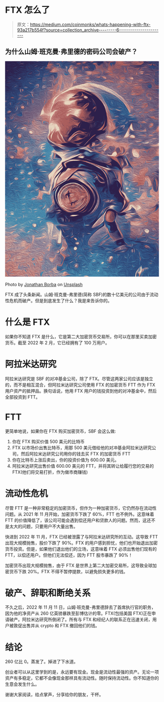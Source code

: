 # FTX 怎么了

> 原文：<https://medium.com/coinmonks/whats-happening-with-ftx-93a217b554f?source=collection_archive---------6----------------------->

## 为什么山姆·班克曼·弗里德的密码公司会破产？

![](img/adfd785b72fc39d35c9861fffeb9bf8f.png)

Photo by [Jonathan Borba](https://unsplash.com/@jonathanborba?utm_source=medium&utm_medium=referral) on [Unsplash](https://unsplash.com?utm_source=medium&utm_medium=referral)

FTX 成了头条新闻。山姆·班克曼-弗里德(简称 SBF)的数十亿美元的公司由于流动性危机而破产。但是到底发生了什么？我是来告诉你的。

# 什么是 FTX

如果你不知道 FTX 是什么，它是第二大加密货币交易所，你可以在那里买卖加密货币。截至 2022 年 2 月，它已经拥有了 100 万用户。

# 阿拉米达研究

阿拉米达研究是 SBF 的对冲基金公司，除了 FTX。尽管这两家公司应该是独立的，而不是相互混合，但阿拉米达研究公司使用 FTX 的加密货币 FTT 作为 FTX 用户资产的抵押品。换句话说，他用 FTX 用户的钱投资到他的对冲基金中，然后全部投资到 FTT。

# FTT

更简单地说，如果你在 FTX 购买加密货币，SBF 会这么做:

1.  你在 FTX 购买价值 500 美元的比特币
2.  FTX 以市场价出售比特币，用那 500 美元借给他的对冲基金阿拉米达研究公司，然后阿拉米达研究公司用你的钱去买 FTX 的加密货币 FTT
3.  你在比特币上涨后卖出，你的投资价值为 600.00 美元。
4.  阿拉米达研究出售价值 600.00 美元的 FTT，并将其转让给履行您的交易的 FTX(他们将交易打折，作为做市商赚钱)

# 流动性危机

尽管 FTT 是一种非常稳定的加密货币，但作为一种加密货币，它仍然存在流动性问题。从 2021 年 11 月开始，加密货币下跌了 60%，FTT 也不例外。这意味着 FTT 的价值降低了，该公司可能会遇到偿还用户和贷款人的问题。然而，这还不是太大的问题，只要用户不大量出售。

快进到 2022 年 11 月，FTX 已经被泄露了与阿拉米达研究所的互动。这导致 FTT 出现大规模抛售，股价下跌了 90%。FTX 的用户感到担忧，他们也开始退出加密货币投资。但是，如果他们退出他们的立场，这意味着 FTX 必须出售他们现有的 FTT，以偿还用户。但他们无法偿还，因为 FTT 股市暴跌了 90%！

加密货币出现大规模抛售，由于 FTX 是世界上第二大加密交易所，这导致全球加密货币下跌 20%。FTX 不得不暂停提款，以避免损失更多的钱。

# 破产、辞职和断绝关系

不久之后，2022 年 11 月 11 日，山姆·班克曼-弗里德辞去了首席执行官的职务，因为他的净资产从 260 亿英镑暴跌至彭博估计的零。FTX(包括美国 FTX)正在申请破产。阿拉米达研究所倒闭了。所有与 FTX 和经纪人的联系正在迅速关闭，用户被敦促出售并从 crypto 和 FTX 撤回他们的钱。

# 结论

260 亿比 0。蒸发了。掉进了下水道。

创业者可以从这里学到的是，永远要有现金。现金是流动性最强的资产。无论一项资产有多稳定，它都不会像现金那样具有流动性。随时保持流动性。你不知道你的生意会发生什么。

谢谢大家阅读，给点掌声，分享给你的朋友，干杯。